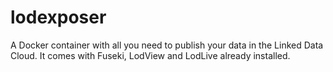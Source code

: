 # lodexposer
A Docker container with all you need to publish your data in the Linked Data Cloud. It comes with Fuseki, LodView and LodLive already installed.
